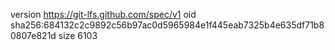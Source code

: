 version https://git-lfs.github.com/spec/v1
oid sha256:684132c2c9892c56b97ac0d5965984e1f445eab7325b4e635df71b80807e821d
size 6103
